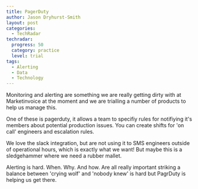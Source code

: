 ```yaml
---
title: PagerDuty
author: Jason Dryhurst-Smith
layout: post
categories:
  - TechRadar
techradar:
  progress: 50
  category: practice
  level: trial
tags:
  - Alerting
  - Data
  - Technology
---
```


Monitoring and alerting are something we are really getting dirty with at Marketinvoice at the moment and we are trialling a number of products to help us manage this.

One of these is pagerduty, it allows a team to specifiy rules for notifiying it's members about potential production issues. You can create shifts for 'on call' engineers and escalation rules.

We love the slack integration, but are not using it to SMS engineers outside of operational hours, which is exactly what we want! But maybe this is a sledgehammer where we need a rubber mallet.

Alerting is hard. When. Why. And how. Are all really important striking a balance between 'crying wolf' and 'nobody knew' is hard but PagrDuty is helping us get there.